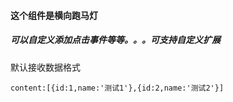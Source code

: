 #### 这个组件是横向跑马灯
##### 可以自定义添加点击事件等等。。。可支持自定义扩展
默认接收数据格式
```
content:[{id:1,name:'测试1'},{id:2,name:'测试2'}]

```
